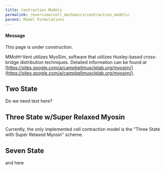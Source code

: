```yaml
---
title: Contraction Models
permalink: /overview/cell_mechanics/contraction_models/
parent: Model Formulations
---
```


<div class="notice--info">
  <h4>Message</h4>
  <p>This page is under  construction.</p>
</div>

MMotH-Vent utilizes MyoSim, software that utilizes Huxley-based cross-bridge distribution techniques. Detailed information can be found at [https://sites.google.com/a/campbellmusclelab.org/myosim/](https://sites.google.com/a/campbellmusclelab.org/myosim/).

## Two State
Do we need text here?

## Three State w/Super Relaxed Myosin
Currently, the only implemented cell contraction model is the "Three State with Super Relaxed Myosin" scheme.
## Seven State
and here
